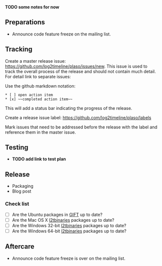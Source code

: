 **TODO some notes for now**

## Preparations
* Announce code feature freeze on the mailing list.

## Tracking
Create a master release issue: https://github.com/log2timeline/plaso/issues/new. This issue is used to track the overall process of the release and should not contain much detail. For detail link to separate issues:

Use the github markdown notation:
```
* [ ] open action item
* [x] ~~completed action item~~
```

This will add a status bar indicating the progress of the release.

Create a release issue label: https://github.com/log2timeline/plaso/labels

Mark issues that need to be addressed before the release with the label and reference them in the master issue.

## Testing
* **TODO add link to test plan**

## Release
* Packaging
* Blog post

### Check list
* [ ] Are the Ubuntu packages in [GIFT](https://launchpad.net/~gift) up to date?
* [ ] Are the Mac OS X [l2tbinaries](https://github.com/log2timeline/l2tbinaries) packages up to date?
* [ ] Are the Windows 32-bit [l2tbinaries](https://github.com/log2timeline/l2tbinaries) packages up to date?
* [ ] Are the Windows 64-bit [l2tbinaries](https://github.com/log2timeline/l2tbinaries) packages up to date?

## Aftercare
* Announce code feature freeze is over on the mailing list.